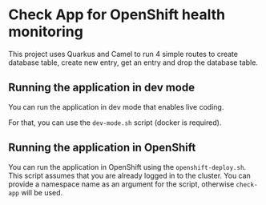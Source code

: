 # Check App for OpenShift health monitoring

This project uses Quarkus and Camel to run 4 simple routes to create database table, create new entry, get an entry and drop the database table.

## Running the application in dev mode

You can run the application in dev mode that enables live coding.

For that, you can use the `dev-mode.sh` script (docker is required).

## Running the application in OpenShift

You can run the application in OpenShift using the `openshift-deploy.sh`. This script assumes that you are already logged in to the cluster. You can provide a namespace name as an argument for the script, otherwise `check-app` will be used.
